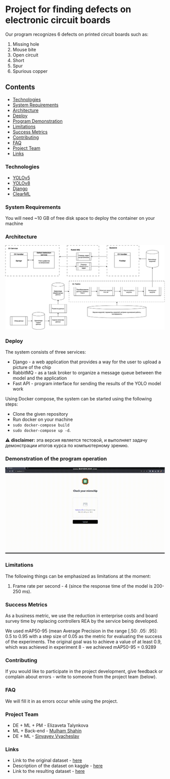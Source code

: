 # Project for finding defects on electronic circuit boards
Our program recognizes 6 defects on printed circuit boards such as:
1. Missing hole
2. Mouse bite
3. Open circuit
4. Short
5. Spur
6. Spurious copper

## Contents
- [Technologies](#technologies)
- [System Requirements](#system-requirements)
- [Architecture](#architecture)
- [Deploy](#deploy)
- [Program Demonstration](#demonstration-of-the-program-operation)
- [Limitations](#limitations)
- [Success Metrics](#success-metrics)
- [Contributing](#contributing)
- [FAQ](#faq)
- [Project Team](#project-team)
- [Links](#links)


### Technologies
- [YOLOv5](https://github.com/ultralytics/yolov5)
- [YOLOv8](https://github.com/ultralytics/ultralytics)
- [Django](https://www.djangoproject.com)
- [ClearML](https://clear.ml)

### System Requirements 
You will need ~10 GB of free disk space to deploy the container on your machine

### Architecture 

![ml_pipeline.jpg](images/ml_pipeline.jpg)

### Deploy
The system consists of three services: 

- Django - a web application that provides a way for the user to upload a picture of the chip
- RabbitMQ - as a task broker to organize a message queue between the model and the application
- Fast API - program interface for sending the results of the YOLO model work

Using Docker compose, the system can be started using the following steps:

- Clone the given repository
- Run docker on your machine
- ```sudo docker-compose build```
- ```sudo docker-compose up -d```.

⚠️ **disclaimer:** эта версия является тестовой, и выполняет задачу демонстрации итогов курса по компьютерному зрению.

### Demonstration of the program operation

![demo.gif](images%2Fdemo.gif)


### Limitations
The following things can be emphasized as limitations at the moment:
1. Frame rate per second - 4 (since the response time of the model is 200-250 ms).

### Success Metrics
As a business metric, we use the reduction in enterprise costs and board survey time by replacing controllers 
REA by the service being developed.

We used mAP50-95 (mean Average Precision in the range [.50: .05: .95]: 0.5 to 0.95 with a step size of 0.05 as the metric for evaluating the success of the experiments. The original goal was to achieve a value of at least 0.9, which was achieved in experiment 8 - we achieved mAP50-95 = 0.9289

### Contributing
If you would like to participate in the project development, give feedback or complain about errors - write to someone from the project team (below).

### FAQ
We will fill it in as errors occur while using the project.

### Project Team
- DE + ML + PM - Elizaveta Talynkova
- ML + Back-end - [Mulham Shahin](https://www.linkedin.com/in/mulham-shaheen-684352206/)
- DE + ML - [Sinyayev Vyacheslav](https://www.linkedin.com/in/vyacheslavsinyaev/) 

### Links
- Link to the original dataset - [here](https://www.dropbox.com/s/h0f39nyotddibsb/VOC_PCB.zip?dl=0)
- Description of the dataset on kaggle - [here](https://www.kaggle.com/datasets/sudharshann/pcb-defect-dataset)
- Link to the resulting dataset - [here](https://drive.google.com/drive/folders/1RbKRm6jYgw1rHkB8_KPg4Eu-Q_fVcrPc?usp=sharing)
